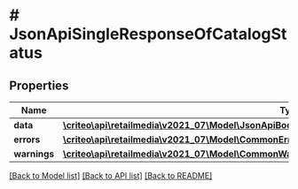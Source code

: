 # # JsonApiSingleResponseOfCatalogStatus

## Properties

Name | Type | Description | Notes
------------ | ------------- | ------------- | -------------
**data** | [**\criteo\api\retailmedia\v2021_07\Model\JsonApiBodyWithIdOfInt64AndCatalogStatusAndCatalogStatus**](JsonApiBodyWithIdOfInt64AndCatalogStatusAndCatalogStatus.md) |  |
**errors** | [**\criteo\api\retailmedia\v2021_07\Model\CommonError[]**](CommonError.md) |  | [optional]
**warnings** | [**\criteo\api\retailmedia\v2021_07\Model\CommonWarning[]**](CommonWarning.md) |  | [optional]

[[Back to Model list]](../../README.md#models) [[Back to API list]](../../README.md#endpoints) [[Back to README]](../../README.md)
